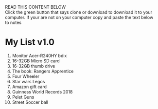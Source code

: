 READ THIS CONTENT BELOW                                                                                                                   
Click the green button that says clone or download to download it to your computer.
If your are not on your computer copy and paste the text below to notes
# <h1>My List v1.0</h1>

1. Monitor Acer-R240HY bdix
2. 16-32GB Micro SD card
3. 16-32GB thumb drive
4. The book: Rangers Apprentice
5. Four Wheeler
6. Star wars Legos
7. Amazon gift card
8. Guinness World Records 2018
9. Pelet Guns
10. Street Soccer ball
